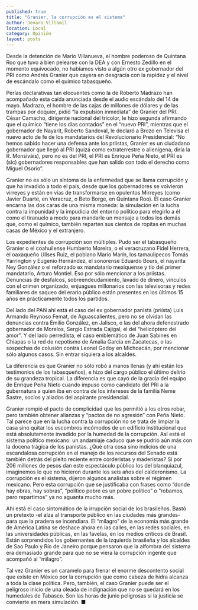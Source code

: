 ```yaml
---
published: true
title: "Granier, la corrupción es el sistema"
author: Jenaro Villamil
location: Local
category: Opinión
layout: posts
---
```


Desde la detención de Mario Villanueva, el hombre poderoso de Quintana Roo que tuvo a bien pelearse con la DEA y con Ernesto Zedillo en el momento equivocado, no habíamos visto a algún otro ex  gobernador del PRI como Andrés Granier que cayera en desgracia con la rapidez y el nivel de escándalo como el químico tabasqueño.

Perlas declarativas tan elocuentes como la de Roberto Madrazo han acompañado esta caída anunciada desde el audio escándalo del 14 de mayo. Madrazo, el hombre de las cajas de millones de dólares y de las trampas por doquier, pidió “la expulsión inmediata” de Granier del PRI. César Camacho, dirigente nacional del tricolor, le hizo segunda afirmando que el químico “tiene los días contados” en el “nuevo PRI”, mientras que el gobernador de Nayarit, Roberto Sandoval, le declaró a Brozo en Televisa el nuevo acto de fe de los mandatarios del Revolucionario Presidencial:
“No hemos sabido hacer una defensa ante los priistas, Granier es un ciudadano gobernador que llegó al PRI (quizá como extraterrestre o alienígena, diría la R. Monsiváis), pero no es del PRI, el PRI es Enrique Peña Nieto, el PRI es (sic) gobernadores responsables que han salido con todo el derecho como Miguel Osorio”.

Granier no es sólo un síntoma de la enfermedad que se llama corrupción y que ha invadido a todo el país, desde que los gobernadores se volvieron virreyes y están en vías de transformarse en opulentos Mirreyes (como Javier Duarte, en Veracruz, o Beto Borge, en Quintana Roo).
El caso Granier encarna las dos caras de una misma moneda: la simulación en la lucha contra la impunidad y la impudicia del entorno político para elegirlo a él como el tiranuelo a modo para mandarle un mensaje a todos los demás que, como el químico, también reparten sus cientos de ropitas en muchas casas de México y el extranjero.

Los expedientes de corrupción son múltiples. Pudo ser el tabasqueño Granier o el coahuilense Humberto Moreira, o el veracruzano Fidel Herrera, el oaxaqueño Ulises Ruiz, el poblano Mario Marín, los tamaulipecos Tomás Yarrington y Eugenio Hernández, el sonorense Eduardo Bours, el nayarita Ney González o el reforzado ex mandatario mexiquense y tío del primer mandatario, Arturo Montiel. Eso por sólo mencionar a los priístas.
Denuncias de desfalcos, sobreendeudamiento, lavado de dinero, vínculos con el crimen organizado, enjuagues millonarios con las televisoras y redes familiares de saqueo del erario público están presentes en los últimos 15 años en prácticamente todos los partidos.

Del lado del PAN ahí está el caso del ex gobernador panista (priísta) Luis Armando Reynoso Femat, de Aguascalientes, pero no se olvidan las denuncias contra Emilio González, en Jalisco, o las del ahora defenestrado gobernador de Morelos, Sergio Estrada Cajigal, el del “helicóptero del amor”. Y del lado perredista, el caso emblemático de Juan Sabines en Chiapas o la red de nepotismo de Amalia García en Zacatecas, o las sospechas de colusión contra Leonel Godoy en Michoacán, por mencionar sólo algunos casos. Sin entrar siquiera a los alcaldes.

La diferencia es que Granier no sólo robó a manos llenas (y ahí están los testimonios de los tabasqueños), e hizo del cargo público el último delirio de su grandeza tropical. La diferencia es que cayó de la gracia del equipo de Enrique Peña Nieto cuando impuso como candidato del PRI a la gubernatura a quien iba en contra de los intereses de la familia Neme Sastre, socios y aliados del aspirante presidencial.

Granier rompió el pacto de complicidad que les permitió a los otros robar, pero también obtener alianzas y “pactos de no agresión” con Peña Nieto. Tal parece que en la lucha contra la corrupción no se trata de limpiar la casa sino quitar los escombros incómodos de un edificio institucional que está absolutamente invadido por la humedad de la corrupción.
Así está el sistema político mexicano: un andamiaje caduco que se pudrió aún más con la docena trágica de los panistas. ¿Qué otra cosa sino indicios de una escandalosa corrupción en el manejo de los recursos del Senado está también detrás del pleito reciente entre corderistas y maderistas? Si por 206 millones de pesos dan este espectáculo público los del blanquiazul, imaginemos lo que no hicieron durante los seis años del calderonismo.
La corrupción es el sistema, dijeron algunos analistas sobre el régimen mexicano. Pero esta corrupción que se justificaba con frases como “donde hay obras, hay sobras”, “político pobre es un pobre político” o “robamos, pero repartimos” ya no aguanta mucho más.

Ahí está el caso sintomático de la irrupción social de los brasileños. Bastó un pretexto -el alza al transporte público en las ciudades más grandes- para que la pradera se incendiara. El “milagro” de la economía más grande de América Latina se deshace ahora en las calles, en las redes sociales, en las universidades públicas, en las favelas, en los medios críticos de Brasil.
Están sorprendidos los gobernantes de la izquierda brasileña y los alcaldes de Sao Paulo y Río de Janeiro porque pensaron que la alfombra del sistema era demasiado grande para que no se viera la corrupción ingente que acompañó al “milagro”.

Tal vez Granier es un caramelo para frenar el enorme descontento social que existe en México por la corrupción que como cabeza de hidra alcanza a toda la clase política.
Pero, también, el caso Granier puede ser el peligroso inicio de una oleada de indignación que no se quedará en los humedales de Tabasco. Son las horas de junio peligrosas si la justicia se convierte en mera simulación. ■

